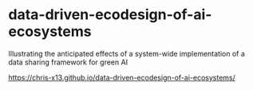 # data-driven-ecodesign-of-ai-ecosystems
Illustrating the anticipated effects of a system-wide implementation of a data sharing framework for green AI

https://chris-x13.github.io/data-driven-ecodesign-of-ai-ecosystems/
